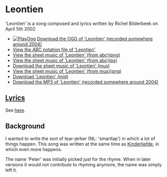 # Leontien

'Leontien' is a song composed and lyrics written by Richel Bilderbeek on April 5th 2002.

* [![PlayOgg](http://static.fsf.org/playogg/Play_ogg_80x15.png "I support PlayOgg!")](http://playogg.org) [Download the OGG of 'Leontien' (recorded somewhere around 2004)](http://www.richelbilderbeek.nl/CD03_12Leontien.ogg)
* [View the ABC notation file of 'Leontien'](06_leontien.abc)
* [View the sheet music of 'Leontien' (from abc)(png)](06_leontien.png)
* [View the sheet music of 'Leontien' (from abc)(ps)](06_leontien.ps)
* [Download the sheet music of 'Leontien' (mus)](06_leontien.mus)
* [View the sheet music of 'Leontien' (from mus)(png)](06_leontien_mus.png)
* [Download 'Leontien' (mid)](http://www.richelbilderbeek.nl/SongLeontien.mid)
* [Download the MP3 of 'Leontien' (recorded somewhere around 2004)](http://www.richelbilderbeek.nl/CD03_12Leontien.mp3)

## [Lyrics](06_leontien.txt)

See [here](06_leontien.txt).

## Background

I wanted to write the sort of tear-jerker (NL: 'smartlap') in which
a lot of things happen. This song was written at the same time as
[Kinderliefde](07_kinderliefde.md), in which even more happens.

The name 'Peter' was initially picked just for the rhyme.
When in later versions it would not contribute to
rhyming anymore, the name was simply left it.
